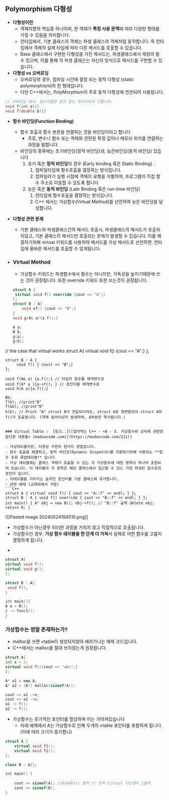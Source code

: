 
## **Polymorphism** 다형성

- **다형성이란**
	- 객체지향의 핵심중 하나이며, 한 객체가 **특정 사용 문맥**에 따라 다양한 형태를 가질 수 있음을 의미합니다.
	- 런타임에서, 기본 클래스의 객체는 파생 클래스의 객체처럼 동작합니다. 즉 런타임에서 객체의 실제 타입에 따라 다른 메서드를 호출할 수 있습니다.
	- Base 클래스에서 구현된 다형성을 가진 메서드는, 파생클래스에서 재정의 될 수 있으며, 이를 통해 각 파생 클래슨는 자신의 방식으로 메서드를 구현할 수 있습니다.
- **다형성 vs 오버로딩**
	- 오버로딩의 경우, 컴파일 시간에 결정 되는 정적 다형성 (static polymorphism)의 한 형태입니다.
	- 다만 C++에서는, PolyMorphism이 주로 동적 다형성에 연관되어 사용됩니다.
```C++
// 오버로딩 예시, 함수이름은 같고 받는 파라미터가 다릅니다. 
void f(int a){}
void f(double b){} 
```

- **함수 바인딩(Function Binding)**
	- 함수 호출과 함수 본문을 연결하는 것을 바인딩이라고 합니다
		- 주로, 변수나 함수 또는 객체와 관련된 특정 값이나 메모리 위치를 연결하는 과정을 말합니다. 
	- 바인딩의 종류에는 초기바인딩(정적 바인딩)과, 늦은바인딩(동적 바인딩) 있습니다
		1. 초기 혹은 **정적 바인딩**의 경우 (Early binding 혹은 Static Binding) .
			1. 컴파일타임에 함수호출을 결정하는 방식입니다.
			2. 컴파일러가 실행 시점에 객체의 유형을 식별하여, 프로그램이 직접 함수 주소로 이동할 수 있도록 합니다
		2. 늦은 혹은 **동적 바인딩** (Late Binding 혹은 run-time 바인딩)
			1. 런타임에 함수호출을 결정하는 방식입니다.
			2. C++ 에서는 가상함수(Virtual Method)를 선언하여 늦은 바인딩을 달성합니다. 

- **다형성 관련 문제** 
	- 기본 클레스와 파생클래스간의 메서드 호출시, 파생클래스의 메서드가 호출되지않고, 기본 클래스의 메서드만 호출되는 문제가 발생할 수 있습니다. 이를 해결하기위해 virtual 키워드를 사용하여 메서드를 가상 메서드로 선언하면, 런타임에 올바른 메서드를 호출할 수 있게됩니다. 
- ### Virtual Method 
	- 가상함수 키워드는 파생함수에서 필수는 아니지만, 가독성을 높이기때문에 쓰는 것이 권장됩니다. 또한 override 키워드 또한 쓰는것이 권장됩니다.
	```C++
	struct A {
	 virtual void f() override {cout << "A";} 
	}; 
	struct B : A{
		void of() {cout << "B";}
	}
	void g(A& a){a.f();}

	A a;
	B b;
	g(a);
	g(b);
// the case that virtual works
	struct A{
	 virtual void f() {cout << "A";}
	};
	
	struct B : A {
		 void f() { couit << "B";}
	};

	void f(A& a) {a.f();} // 타입의 참조를 매개변수로
	void f(A* a ){a->f(); } // 포인터를 매개변수로 
	void h(A a){a.f();}
	
	Bb;
	f(b); //print"B"
	f(&b); //print"B"
	h(b); // Print "A" struct B가 전달되더라도, struct A로 형변환되어 struct A의 f()가 호출됩니다. (객체 슬라이싱이 발생하여, A부분만 목사됩니다.)

```

### Virtual Table :  [링크..]([씹어먹는 C++ - <6 - 3. 가상함수와 상속에 관련한 잡다한 내용들> (modoocode.com)](https://modoocode.com/211))

- 가상테이블이란, 다형성 구현의 한가지 방법입니다.
- 함수 호출을 해결하고, 동적 바인딩(Dynamic Dispatch)를 지원하기위해 사용되는 **함수 조회 룩업테이블** 입니다. 
- 가상 테이블에는 클래스 객체가 호출할 수 있는 각 가상함수에 대한 항목이 하나씩 포함되어 있습니다. 이 테이블의 각 항목은 해당 클래스에서 접근할 수 있는 가장 파생된 함수로의 포인터 입니다.
- 이테이블을 가리키는 숨겨진 포인터를 기본 클래스에 추가합니다. 
- 관련 예제 (교재외에서 구함) 
```C++ 
struct A { virtual void f() { cout << "A::f" << endl; } };
struct B : A { void f() override { cout << "B::f" << endl; } };
int main() { A* obj = new B(); obj->f(); // "B::f" 출력 delete obj; return 0; }
```
![[Pasted image 20240524184510.png]]
- 가상함수가 아닌경우 이러한 과정을 거치지 않고 직접적으로 호출됩니다.
- 가상함수인 경우, **가상 함수 테이블을 한 단계 더 거쳐**서 실제로 어떤 함수를 고를지 결정하게 됩니다. 
- ````
```C++
struct A{
virtual void f();
virtual void g();
};

struct B : A{
 void f();
}

int main(){
A a = B();
c -> func1();
}
```
### 가상함수는 정말 존재하는가?
- malloc을 쓰면 vtable이 생성되지않아 에러가나는 예제 코드입니다.
- C++에서는 malloc을 절대 쓰지않는게 권장됩니다.
```C++
struct A{
int x = 3;
virtual void f(){cout << "abc";}
};

A* a1 = new A;
A* a2 = (A*) malloc(sizeof(A));

cout << a1 ->x;
cout << a2 ->x;
a1 -> f();
a2 -> f();
```


- 가상함수는 추가적인 포인터를 할당하며 이는 가려져있습니다
	- 아래 예제에서 A는 가상함수로 인해 두개의 vtable 포인터를 포함하게 됩니다. (이에 따라 크기가 증가합니)
``` C++
struct A {
	virtual void f1();
	virtual void f2();
};

class B : A{};

int main() {
	
	cout << sizeof(A); //8(64bit) 출력 // 만약 virtual 아닌경우 1출력
	cout << sizeof(B);
}

```


